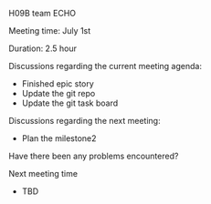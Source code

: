 H09B team ECHO


Meeting time: July 1st


Duration: 2.5 hour


Discussions regarding the current meeting agenda:
- Finished epic story
- Update the git repo
- Update the git task board


Discussions regarding the next meeting:
- Plan the milestone2


Have there been any problems encountered?


Next meeting time
- TBD
